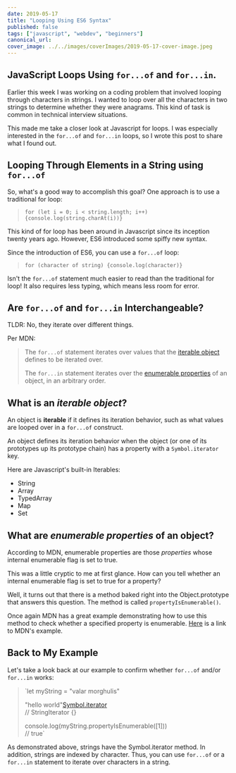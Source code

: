 ```yaml
---
date: 2019-05-17
title: "Looping Using ES6 Syntax"
published: false
tags: ["javascript", "webdev", "beginners"]
canonical_url:
cover_image: ../../images/coverImages/2019-05-17-cover-image.jpeg
---
```


## JavaScript Loops Using `for...of` and `for...in`.

Earlier this week I was working on a coding problem that involved looping through characters in strings. I wanted to loop over all the characters in two strings to determine whether they were anagrams. This kind of task is common in technical interview situations.

This made me take a closer look at Javascript for loops. I was especially interested in the `for...of` and `for...in` loops, so I wrote this post to share what I found out.

## Looping Through Elements in a String using `for...of`

So, what's a good way to accomplish this goal? One approach is to use a traditional for loop:

> `for (let i = 0; i < string.length; i++) {console.log(string.charAt(i))}`

This kind of for loop has been around in Javascript since its inception twenty years ago. However, ES6 introduced some spiffy new syntax.

Since the introduction of ES6, you can use a `for...of` loop:

> `for (character of string) {console.log(character)}`

Isn't the `for...of` statement much easier to read than the traditional for loop! It also requires less typing, which means less room for error.

## Are `for...of` and `for...in` Interchangeable?

TLDR: No, they iterate over different things.

Per MDN:

> The `for...of` statement iterates over values that the [iterable object](https://developer.mozilla.org/en-US/docs/Web/JavaScript/Guide/Iterators_and_Generators#Iterables) defines to be iterated over.
>
> The `for...in` statement iterates over the [enumerable properties](https://developer.mozilla.org/en-US/docs/Web/JavaScript/Enumerability_and_ownership_of_properties) of an object, in an arbitrary order.

## What is an _iterable object_?

An object is **iterable** if it defines its iteration behavior, such as what values are looped over in a `for...of` construct.

An object defines its iteration behavior when the object (or one of its prototypes up its prototype chain) has a property with a `Symbol.iterator` key.

Here are Javascript's built-in Iterables:

- String
- Array
- TypedArray
- Map
- Set

## What are _enumerable properties_ of an object?

According to MDN, enumerable properties are those _properties_ whose internal enumerable flag is set to true.

This was a little cryptic to me at first glance. How can you tell whether an internal enumerable flag is set to true for a property?

Well, it turns out that there is a method baked right into the Object.prototype that answers this question. The method is called `propertyIsEnumerable()`.

Once again MDN has a great example demonstrating how to use this method to check whether a specified property is enumerable. [Here](https://developer.mozilla.org/en-US/docs/Web/JavaScript/Reference/Global_Objects/Object/propertyIsEnumerable) is a link to MDN's example.

## Back to My Example

Let's take a look back at our example to confirm whether `for...of` and/or `for...in` works:

> `let myString = "valar morghulis"
>
> "hello world"[Symbol.iterator]()  
> // StringIterator {}
>
> console.log(myString.propertyIsEnumerable([1]))  
> // true`

As demonstrated above, strings have the Symbol.iterator method. In addition, strings are indexed by character. Thus, you can use `for...of` or a `for...in` statement to iterate over characters in a string.
